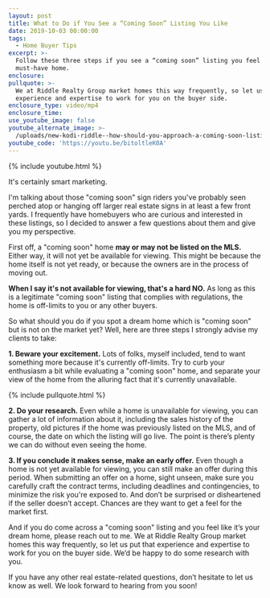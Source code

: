 ```yaml
---
layout: post
title: What to Do if You See a “Coming Soon” Listing You Like
date: 2019-10-03 00:00:00
tags:
  - Home Buyer Tips
excerpt: >-
  Follow these three steps if you see a “coming soon” listing you feel is a
  must-have home.
enclosure:
pullquote: >-
  We at Riddle Realty Group market homes this way frequently, so let us put that
  experience and expertise to work for you on the buyer side.
enclosure_type: video/mp4
enclosure_time:
use_youtube_image: false
youtube_alternate_image: >-
  /uploads/new-kodi-riddle--how-should-you-approach-a-coming-soon-listings-youtube-new.jpg
youtube_code: 'https://youtu.be/bitoltleK0A'
---
```


{% include youtube.html %}

It's certainly smart marketing.

I'm talking about those "coming soon" sign riders you've probably seen perched atop or hanging off larger real estate signs in at least a few front yards. I frequently have homebuyers who are curious and interested in these listings, so I decided to answer a few questions about them and give you my perspective.

First off, a "coming soon" home **may or may not be listed on the MLS.** Either way, it will not yet be available for viewing. This might be because the home itself is not yet ready, or because the owners are in the process of moving out.

**When I say it's not available for viewing, that's a hard NO.** As long as this is a legitimate "coming soon" listing that complies with regulations, the home is off-limits to you or any other buyers.

So what should you do if you spot a dream home which is "coming soon" but is not on the market yet? Well, here are three steps I strongly advise my clients to take: &nbsp;

**1\. Beware your excitement.** Lots of folks, myself included, tend to want something more because it's currently off-limits. Try to curb your enthusiasm a bit while evaluating a "coming soon" home, and separate your view of the home from the alluring fact that it's currently unavailable.

{% include pullquote.html %}

**2\. Do your research.** Even while a home is unavailable for viewing, you can gather a lot of information about it, including the sales history of the property, old pictures if the home was previously listed on the MLS, and of course, the date on which the listing will go live. The point is there’s plenty we can do without even seeing the home.&nbsp;

**3\. If you conclude it makes sense, make an early offer.** Even though a home is not yet available for viewing, you can still make an offer during this period. When submitting an offer on a home, sight unseen, make sure you carefully craft the contract terms, including deadlines and contingencies, to minimize the risk you're exposed to. And don’t be surprised or disheartened if the seller doesn’t accept. Chances are they want to get a feel for the market first.&nbsp;

And if you do come across a "coming soon" listing and you feel like it’s your dream home, please reach out to me. We at Riddle Realty Group market homes this way frequently, so let us put that experience and expertise to work for you on the buyer side. We’d be happy to do some research with you.&nbsp;

If you have any other real estate-related questions, don’t hesitate to let us know as well. We look forward to hearing from you soon\!